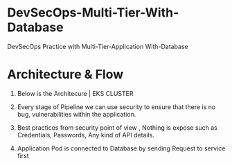 # DevSecOps-Multi-Tier-With-Database
DevSecOps Practice with Multi-Tier-Application With-Database

# Architecture & Flow

1.	Below is the Architecure  | EKS CLUSTER

2.	Every stage of Pipeline we can use security to ensure that there is no bug, vulnerabilities within the application.

2.	Best practices from security point of view , Nothing is expose such as Credentials, Passwords, Any kind of API details.

4. Application Pod is connected to Database by sending Request to service first
